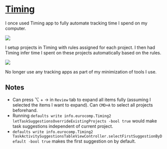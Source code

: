 # [Timing](https://timingapp.com/?lang=en)

I once used Timing app to fully automate tracking time I spend on my computer.

![](https://i.imgur.com/K2wrkjS.png)

I setup projects in Timing with rules assigned for each project. I then had Timing infer time I spent on these projects automatically based on the rules.

![](https://i.imgur.com/Kcvxqjh.png)

No longer use any tracking apps as part of my minimization of tools I use.

## Notes

- Can press ⌥ + → in `Review` tab to expand all items fully (assuming I selected the items I want to expand). Can `CMD+A` to select all projects beforehand.
- Running `defaults write info.eurocomp.Timing2 letTaskSuggestionsOverrideExistingProjects -bool true` would make task suggestions independent of current project.
- `defaults write info.eurocomp.Timing2 TaskActivitySuggestionsTableViewController.selectFirstSuggestionByDefault -bool true` makes the first suggestion on by default.
